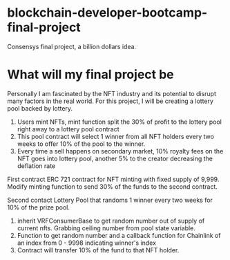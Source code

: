 # blockchain-developer-bootcamp-final-project

Consensys final project, a billion dollars idea.

# What will my final project be

Personally I am fascinated by the NFT industry and its potential to disrupt many factors in the real world. For this project, I will be creating a lottery pool backed by lottery.

1. Users mint NFTs, mint function split the 30% of profit to the lottery pool right away to a lottery pool contract
2. This pool contract will select 1 winner from all NFT holders every two weeks to offer 10% of the pool to the winner.
3. Every time a sell happens on secondary market, 10% royalty fees on the NFT goes into lottery pool, another 5% to the creator decreasing the deflation rate

First contract
ERC 721 contract for NFT minting with fixed supply of 9,999.
Modify minting function to send 30% of the funds to the second contract.

Second contact
Lottery Pool that randoms 1 winner every two weeks for 10% of the prize pool.
1. inherit VRFConsumerBase to get random number out of supply of current nfts. Grabbing ceiling number from pool state variable.
2. Function to get random number and a callback function for Chainlink of an index from 0 - 9998 indicating winner's index
3. Contract will transfer 10% of the fund to that NFT holder.